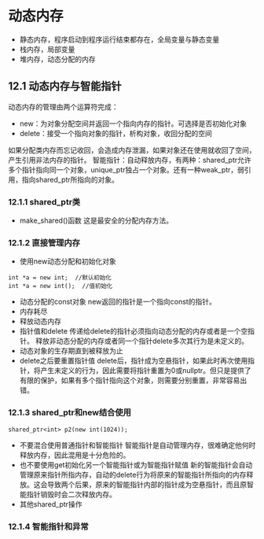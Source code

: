 # 动态内存
- 静态内存，程序启动到程序运行结束都存在，全局变量与静态变量
- 栈内存，局部变量
- 堆内存，动态分配的内存
## 12.1 动态内存与智能指针
动态内存的管理由两个运算符完成：
- new：为对象分配空间并返回一个指向内存的指针。可选择是否初始化对象
- delete：接受一个指向对象的指针，析构对象，收回分配的空间

如果分配类内存而忘记收回，会造成内存泄漏，如果对象还在使用就收回了空间，产生引用非法内存的指针。
智能指针：自动释放内存，有两种：shared_ptr允许多个指针指向同一个对象，unique_ptr独占一个对象。还有一种weak_ptr，弱引用，指向shared_ptr所指向的对象。
### 12.1.1 shared_ptr类
- make_shared()函数
这是最安全的分配内存方法。
### 12.1.2 直接管理内存
- 使用new动态分配和初始化对象
```
int *a = new int;  //默认初始化
int *a = new int();  //值初始化
```
- 动态分配的const对象
new返回的指针是一个指向const的指针。
- 内存耗尽
- 释放动态内存
- 指针值和delete
传递给delete的指针必须指向动态分配的内存或者是一个空指针。
释放非动态分配的内存或者同一个指针delete多次其行为是未定义的。
- 动态对象的生存期直到被释放为止
- delete之后要重置指针值
delete后，指针成为空悬指针，如果此时再次使用指针，将产生未定义的行为，因此需要将指针重置为0或nullptr。但只是提供了有限的保护，如果有多个指针指向这个对象，则需要分别重置，非常容易出错。
### 12.1.3 shared_ptr和new结合使用
`shared_ptr<int> p2(new int(1024));`
- 不要混合使用普通指针和智能指针
智能指针是自动管理内存，很难确定他何时释放内存，因此混用是十分危险的。
- 也不要使用get初始化另一个智能指针或为智能指针赋值
新的智能指针会自动管理原来指针所指内存，自动的delete行为将原来的智能指针所指向的内存释放。这会导致两个后果，原来的智能指针内部的指针成为空悬指针，而且原智能指针销毁时会二次释放内存。
- 其他shared_ptr操作
### 12.1.4 智能指针和异常

